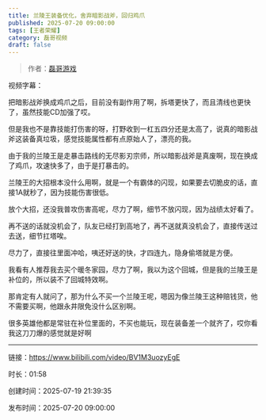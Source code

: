 ```yaml
---
title: 兰陵王装备优化，舍弃暗影战斧，回归鸡爪
published: 2025-07-20 09:00:00
tags: [王者荣耀]
category: 磊哥视频
draft: false
---
```



> 作者：[磊哥游戏](https://space.bilibili.com/268941858?spm_id_from=333.788.upinfo.head.click)

视频字幕：

把暗影战斧换成鸡爪之后，目前没有副作用了啊，拆塔更快了，而且清线也更快了，虽然技能CD加强了哎。

但是我也不是靠技能打伤害的呀，打野收到一杠五四分还是太高了，说真的暗影战斧这装备真垃圾，感觉技能属性都有点原始人了，漂亮的我。

由于我的兰陵王是走暴击路线的无尽影刃宗师，所以暗影战斧是真废啊，现在换成了鸡爪，攻速快多了，由于是打暴击的。

兰陵王的大招根本没什么用啊，就是一个有霸体的闪现，如果要去切脆皮的话，直接1A就秒了，因为技能伤害很低。

放个大招，还没我普攻伤害高呢，尽力了啊，细节不放闪现，因为战绩太好看了。

再不送的话就没机会了，队友已经打到高地了，再不送就真没机会了，直接传送过去送，细节扛塔唉。

尽力了，直接往里面冲哈，咦还好送的快，才四连九，隐身偷塔就是方便。

我看有人推荐我去买个暖冬家园，尽力了啊，我以为这个回城，但是我的兰陵王是补位的，所以装不了回城特效啊。

那肯定有人就问了，那为什么不买一个兰陵王呢，嗯因为像兰陵王这种赔钱货，他不需要买啊，他跟永井限免没什么区别啊。

很多英雄他都是常驻在补位里面的，不买也能玩，现在装备差一个就齐了，哎你看我这刀刀爆的感觉就是好啊

---


链接：https://www.bilibili.com/video/BV1M3uozyEgE



时长：01:58

创建时间：2025-07-19 21:39:35

发布时间：2025-07-20 09:00:00
